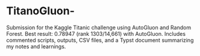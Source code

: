 # TitanoGluon-
Submission for the Kaggle Titanic challenge using AutoGluon and Random Forest. Best result: 0.78947 (rank 1303/14,661) with AutoGluon. Includes commented scripts, outputs, CSV files, and a Typst document summarizing my notes and learnings.
